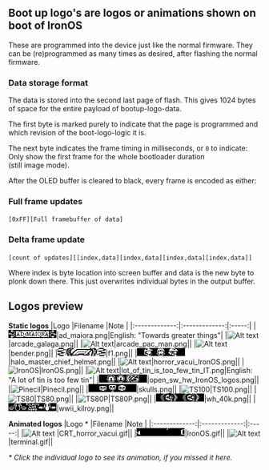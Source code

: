 ## Boot up logo's are logos or animations shown on boot of IronOS

These are programmed into the device just like the normal firmware.
They can be (re)programmed as many times as desired, after flashing the normal firmware.

### Data storage format

The data is stored into the second last page of flash. This gives 1024 bytes of space for the entire payload of bootup-logo-data.

The first byte is marked purely to indicate that the page is programmed and which revision of the boot-logo-logic it is.

The next byte indicates the frame timing in milliseconds, or `0` to indicate: Only show the first frame for the whole bootloader duration (still&nbsp;image&nbsp;mode).

After the OLED buffer is cleared to black, every frame is encoded as either:

### Full frame updates

`[0xFF][Full framebuffer of data]`

### Delta frame update

`[count of updates][[index,data][index,data][index,data][index,data]]`

Where index is byte location into screen buffer and data is the new byte to plonk down there.
This just overwrites individual bytes in the output buffer.

## Logos preview

**Static logos**
|Logo           |Filename       |Note   |
|:-------------:|:-------------:|:-----:|
|![Alt text](https://github.com/Ralim/IronOS-Meta/blob/main/Bootup%20Logos/Images/ad_maiora.png)|ad_maiora.png|English: "Towards greater things"|
|![Alt text](https://github.com/Ralim/IronOS-Meta/blob/main/Bootup%20Logos/Images/arcade_galaga.png)|arcade_galaga.png||
|![Alt text](https://github.com/Ralim/IronOS-Meta/blob/main/Bootup%20Logos/Images/arcade_pac_man.png)|arcade_pac_man.png||
|![Alt text](https://github.com/Ralim/IronOS-Meta/blob/main/Bootup%20Logos/Images/bender.png)|bender.png||
|![Alt text](https://github.com/Ralim/IronOS-Meta/blob/main/Bootup%20Logos/Images/f1.png)|f1.png||
|![Alt text](https://github.com/Ralim/IronOS-Meta/blob/main/Bootup%20Logos/Images/halo_master_chief_helmet.png)|halo_master_chief_helmet.png||
|![Alt text](https://github.com/Ralim/IronOS-Meta/blob/main/Bootup%20Logos/Images/horror_vacui_IronOS.png)|horror_vacui_IronOS.png||
|![IronOS](https://github.com/Ralim/IronOS-Meta/blob/main/Bootup%20Logos/Images/IronOS.png)|IronOS.png||
|![Alt text](https://github.com/Ralim/IronOS-Meta/blob/main/Bootup%20Logos/Images/lot_of_tin_is_too_few_tin_IT.png)|lot_of_tin_is_too_few_tin_IT.png|English: "A lot of tin is too few tin"|
|![Alt text](https://github.com/Ralim/IronOS-Meta/blob/main/Bootup%20Logos/Images/open_sw_hw_IronOS_logos.png)|open_sw_hw_IronOS_logos.png||
|![Pinecil](https://github.com/Ralim/IronOS-Meta/blob/main/Bootup%20Logos/Images/Pinecil.png)|Pinecil.png||
|![Alt text](https://github.com/Ralim/IronOS-Meta/blob/main/Bootup%20Logos/Images/skulls.png)|skulls.png||
|![TS100](https://github.com/Ralim/IronOS-Meta/blob/main/Bootup%20Logos/Images/TS100.png)|TS100.png||
|![TS80](https://github.com/Ralim/IronOS-Meta/blob/main/Bootup%20Logos/Images/TS80.png)|TS80.png||
|![TS80P](https://github.com/Ralim/IronOS-Meta/blob/main/Bootup%20Logos/Images/TS80P.png)|TS80P.png||
|![Alt text](https://github.com/Ralim/IronOS-Meta/blob/main/Bootup%20Logos/Images/wh_40k.png)|wh_40k.png||
|![Alt text](https://github.com/Ralim/IronOS-Meta/blob/main/Bootup%20Logos/Images/wwii_kilroy.png)|wwii_kilroy.png||

**Animated logos**
|Logo \*          |Filename       |Note   |
|:-------------:|:-------------:|:-----:|
|![Alt text](https://github.com/Ralim/IronOS-Meta/blob/main/Bootup%20Logos/Images/CRT_horror_vacui.gif) |CRT_horror_vacui.gif||
|![IronOS](https://github.com/Ralim/IronOS-Meta/blob/main/Bootup%20Logos/Images/IronOS.gif)|IronOS.gif||
|![Alt text](https://github.com/Ralim/IronOS-Meta/blob/main/Bootup%20Logos/Images/terminal.gif)|terminal.gif||

_* Click the individual logo to see its animation, if you missed it here._
